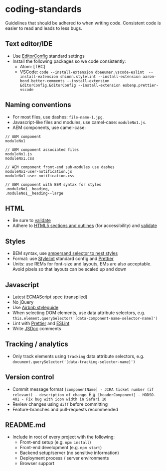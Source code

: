 # coding-standards
Guidelines that should be adhered to when writing code. Consistent code is easier to read and leads to less bugs. 

## Text editor/IDE

* Use [EditorConfig](http://editorconfig.org/) standard settings
* Install the following packages so we code consistently:
   - Atom: [TBC]
   - VSCode: `code --install-extension dbaeumer.vscode-eslint  --install-extension shinnn.stylelint --install-extension aaron-bond.better-comments --install-extension EditorConfig.EditorConfig --install-extension esbenp.prettier-vscode`

## Naming conventions
* For most files, use dashes: `file-name-1.jpg`.
* Javascript-like files and modules, use camel-case: `moduleNo1.js`.
* AEM components, use camel-case:

```
// AEM component
moduleNo1

// AEM component associated files
moduleNo1.js
moduleNo1.css

// AEM component front-end sub-modules use dashes
moduleNo1-user-notification.js
moduleNo1-user-notification.css

// AEM component with BEM syntax for styles
.moduleNo1__heading,
.moduleNo1__heading--large
```

## HTML
* Be sure to [validate](https://validator.w3.org/)
* Adhere to [HTML5 sections and outlines](https://developer.mozilla.org/en-US/docs/Web/Guide/HTML/Using_HTML_sections_and_outlines) (for accessibility) and [validate](https://gsnedders.html5.org/outliner/)

## Styles
* BEM syntax, use [ampersand selector to nest styles](https://jonsuh.com/blog/sass-bem-selector-and-trailing-ampersand/#bem-selector-support)
* Format: use [Stylelint](https://github.com/stylelint/stylelint) standard config and [Prettier](https://prettier.io/)
* Units: use REMs for font-size and layouts, EMs are also acceptable. Avoid pixels so that layouts can be scaled up and down 

## Javascript
* Latest ECMAScript spec (transpiled)
* No jQuery
* Use [Airbnb styleguide](http://github.com/airbnb/javascript)
* When selecting DOM elements, use data attribute selectors, e.g. `this.element.querySelector('[data-component-name-selector-name]')`
* Lint with [Prettier](https://prettier.io/) and [ESLint](https://eslint.org/)
* Write [JSDoc](http://usejsdoc.org/) comments

## Tracking / analytics
* Only track elements using `tracking` data attribute selectors, e.g. `document.querySelector('[data-tracking-selector-name]')`

## Version control
* Commit message format `[componentName] - JIRA ticket number (if relevant) - description of change`. E.g. `[headerComponent] - HODSO-401 - Fix bug with icon width in Safari 10`
* Review changes using `diff` before committing
* Feature-branches and pull-requests recommended

## README.md
* Include in root of every project with the following:
     * Front-end setup (e.g. `npm install`)
     * Front-end development (e.g. `npm start`)
     * Backend setup/server (no sensitive information)
     * Deployment process / server environments
     * Browser support

